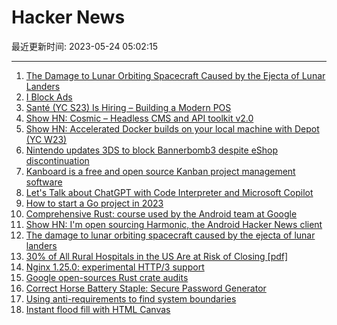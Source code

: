 # Hacker News

最近更新时间: 2023-05-24 05:02:15

--- 
1. [The Damage to Lunar Orbiting Spacecraft Caused by the Ejecta of Lunar Landers](https://arxiv.org/abs/2305.12234) 
2. [I Block Ads](https://coryd.dev/posts/2023/i-block-ads/) 
3. [Santé (YC S23) Is Hiring – Building a Modern POS](https://www.ycombinator.com/companies/sante/jobs/Beng31R-founding-engineer-full-stack) 
4. [Show HN: Cosmic – Headless CMS and API toolkit v2.0](https://news.ycombinator.com/item?id=36047114) 
5. [Show HN: Accelerated Docker builds on your local machine with Depot (YC W23)](https://news.ycombinator.com/item?id=36046319) 
6. [Nintendo updates 3DS to block Bannerbomb3 despite eShop discontinuation](https://www.3dbrew.org/wiki/11.17.0-50) 
7. [Kanboard is a free and open source Kanban project management software](https://kanboard.org/) 
8. [Let&#x27;s Talk about ChatGPT with Code Interpreter and Microsoft Copilot](https://www.oneusefulthing.org/p/it-is-starting-to-get-strange) 
9. [How to start a Go project in 2023](https://boyter.org/posts/how-to-start-go-project-2023/) 
10. [Comprehensive Rust: course used by the Android team at Google](https://github.com/google/comprehensive-rust) 
11. [Show HN: I&#x27;m open sourcing Harmonic, the Android Hacker News client](https://github.com/SimonHalvdansson/Harmonic-HN) 
12. [The damage to lunar orbiting spacecraft caused by the ejecta of lunar landers](https://arxiv.org/abs/2305.12234) 
13. [30% of All Rural Hospitals in the US Are at Risk of Closing [pdf]](https://ruralhospitals.chqpr.org/downloads/Rural_Hospitals_at_Risk_of_Closing.pdf) 
14. [Nginx 1.25.0: experimental HTTP&#x2f;3 support](http://nginx.org/en/CHANGES) 
15. [Google open-sources Rust crate audits](https://opensource.googleblog.com/2023/05/open-sourcing-our-rust-crate-audits.html) 
16. [Correct Horse Battery Staple: Secure Password Generator](https://www.correcthorsebatterystaple.net/index.html) 
17. [Using anti-requirements to find system boundaries](https://particular.net/blog/antirequirements) 
18. [Instant flood fill with HTML Canvas](https://shaneosullivan.wordpress.com/2023/05/23/instant-colour-fill-with-html-canvas/) 
